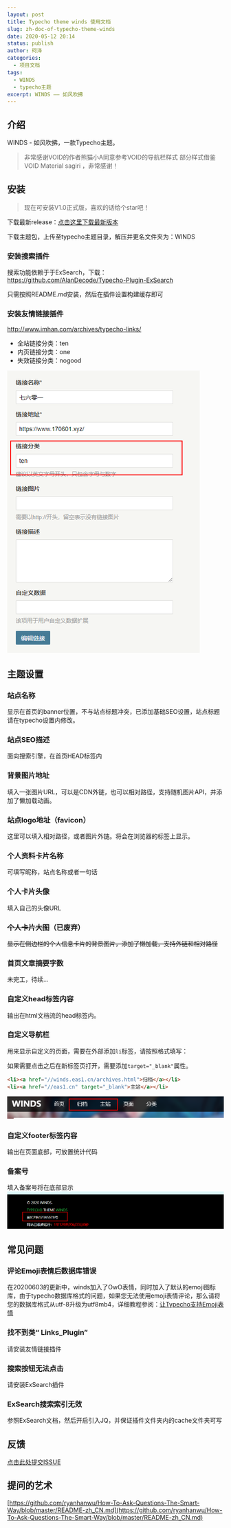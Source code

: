 ```yaml
---
layout: post
title: Typecho theme winds 使用文档 
slug: zh-doc-of-typecho-theme-winds
date: 2020-05-12 20:14
status: publish
author: 珂泽
categories: 
  - 项目文档
tags: 
  - WINDS
  - typecho主题
excerpt: WINDS —— 如风吹拂
---
```


## 介绍

WINDS - 如风吹拂，一款Typecho主题。

> 非常感谢VOID的作者熊猫小A同意参考VOID的导航栏样式
> 部分样式借鉴 VOID Material sagiri ，非常感谢！


## 安装
> 现在可安装V1.0正式版，喜欢的话给个star吧！

下载最新release：[点击这里下载最新版本](https://github.com/kaygb/typecho-theme-winds/releases)

下载主题包，上传至typecho主题目录，解压并更名文件夹为：WINDS

###  安装搜索插件

搜索功能依赖于于ExSearch，下载：https://github.com/AlanDecode/Typecho-Plugin-ExSearch

只需按照README.md安装，然后在插件设置构建缓存即可

### 安装友情链接插件

http://www.imhan.com/archives/typecho-links/

- 全站链接分类：ten
- 内页链接分类：one
- 失效链接分类：nogood

![](./images/20200630-1.png)


## 主题设置

### 站点名称

显示在首页的banner位置，不与站点标题冲突，已添加基础SEO设置，站点标题请在typecho设置内修改。

### 站点SEO描述

面向搜索引擎，在首页HEAD标签内

### 背景图片地址

填入一张图片URL，可以是CDN外链，也可以相对路径，支持随机图片API，并添加了懒加载动画。

### 站点logo地址（favicon）

这里可以填入相对路径，或者图片外链。将会在浏览器的标签上显示。

### 个人资料卡片名称

可填写昵称，站点名称或者一句话

### 个人卡片头像

填入自己的头像URL

### ~~个人卡片大图~~（已废弃）

~~显示在侧边栏的个人信息卡片的背景图片，添加了懒加载，支持外链和相对路径~~

### 首页文章摘要字数

未完工，待续...

### 自定义head标签内容

输出在html文档流的head标签内。

### 自定义导航栏

用来显示自定义的页面，需要在外部添加`li`标签，请按照格式填写：

如果需要点击之后在新标签页打开，需要添加` target="_blank" `属性。

~~~html
<li><a href="//winds.eas1.cn/archives.html">归档</a></li>
<li><a href="//eas1.cn" target="_blank">主站</a></li>
~~~

![](./images/Snipaste_2020-05-12_20-31-37.png)

### 自定义footer标签内容

输出在页面底部，可放置统计代码

### 备案号

填入备案号将在底部显示
![](./images/Snipaste_2020-05-12_20-33-16.png)

## 常见问题

### 评论Emoji表情后数据库错误

在20200603的更新中，winds加入了OwO表情，同时加入了默认的emoji图标库，由于typecho数据库格式的问题，如果您无法使用emoji表情评论，那么请将您的数据库格式从utf-8升级为utf8mb4，详细教程参阅：[让Typecho支持Emoji表情](https://wiki.eas1.cn/archives/20200604-typecho-emoji/)

### 找不到类“ Links_Plugin”

请安装友情链接插件

### 搜索按钮无法点击

请安装ExSearch插件

### ExSearch搜索索引无效

参照ExSearch文档，然后开启引入JQ，并保证插件文件夹内的cache文件夹可写

## 反馈

[点击此处提交ISSUE](https://github.com/kaygb/typecho-theme-winds/issues)

## 提问的艺术

[https://github.com/ryanhanwu/How-To-Ask-Questions-The-Smart-Way/blob/master/README-zh_CN.md](https://github.com/ryanhanwu/How-To-Ask-Questions-The-Smart-Way/blob/master/README-zh_CN.md)